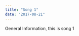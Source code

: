 ```yaml
---
title: "Song 1"
date: "2017-08-21"
---
```


General Information, this is song 1

<audio className="audio-element">
    <source src="../sounds/808-death-club-lo-fi-hip-hop-beat-to-study.mp3"></source>
</audio>